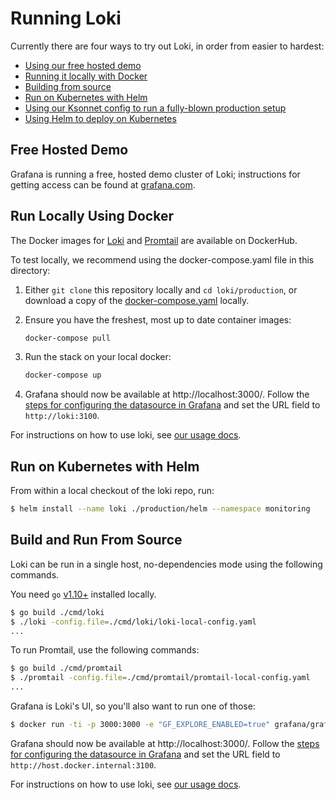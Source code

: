 # Running Loki

Currently there are four ways to try out Loki, in order from easier to hardest:

- [Using our free hosted demo](#free-hosted-demo)
- [Running it locally with Docker](#run-locally-using-docker)
- [Building from source](#build-and-run-from-source)
- [Run on Kubernetes with Helm](#run-on-kubernetes-with-helm)
- [Using our Ksonnet config to run a fully-blown production setup](ksonnet/)
- [Using Helm to deploy on Kubernetes](helm/)

## Free Hosted Demo

Grafana is running a free, hosted demo cluster of Loki; instructions for getting access can be found at [grafana.com](https://grafana.com/loki).

## Run Locally Using Docker

The Docker images for [Loki](https://hub.docker.com/r/grafana/loki/) and [Promtail](https://hub.docker.com/r/grafana/promtail/) are available on DockerHub.

To test locally, we recommend using the docker-compose.yaml file in this directory:

1. Either `git clone` this repository locally and `cd loki/production`, or download a copy of the [docker-compose.yaml](docker-compose.yaml) locally.

1. Ensure you have the freshest, most up to date container images:

   ```bash
   docker-compose pull
   ```

1. Run the stack on your local docker:

   ```bash
   docker-compose up
   ```

1. Grafana should now be available at http://localhost:3000/.  Follow the [steps for configuring the datasource in Grafana](../docs/usage.md) and set the URL field to `http://loki:3100`.

For instructions on how to use loki, see [our usage docs](../docs/usage.md).

## Run on Kubernetes with Helm

From within a local checkout of the loki repo, run:

```bash
$ helm install --name loki ./production/helm --namespace monitoring
```


## Build and Run From Source

Loki can be run in a single host, no-dependencies mode using the following commands.

You need `go` [v1.10+](https://golang.org/dl/) installed locally.

```bash
$ go build ./cmd/loki
$ ./loki -config.file=./cmd/loki/loki-local-config.yaml
...
```

To run Promtail, use the following commands:

```bash
$ go build ./cmd/promtail
$ ./promtail -config.file=./cmd/promtail/promtail-local-config.yaml
...
```

Grafana is Loki's UI, so you'll also want to run one of those:

```bash
$ docker run -ti -p 3000:3000 -e "GF_EXPLORE_ENABLED=true" grafana/grafana:master
```

Grafana should now be available at http://localhost:3000/.  Follow the [steps for configuring the datasource in Grafana](../docs/usage.md) and set the URL field to `http://host.docker.internal:3100`.

For instructions on how to use loki, see [our usage docs](../docs/usage.md).
